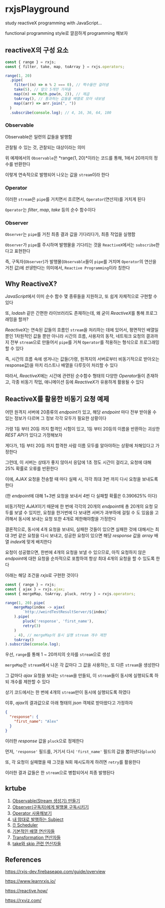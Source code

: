# rxjsPlayground

study reactiveX programming with JavaScript...

functional programming style로 깔끔하게 programming 해보자

## reactiveX의 구성 요소

```javascript
const { range } = rxjs;
const { filter, take, map, toArray } = rxjs.operators;

range(1, 20)
  .pipe(
    filter((n) => n % 2 === 0), // 짝수들만 걸러냄
    take(5), // 앞으 5개만 가져옴
    map((n) => Math.pow(n, 2)), // 제곱
    toArray(), // 통과하는 값들을 배열로 모아 내보냄
    map((arr) => arr.join(", "))
  )
  .subscribe(console.log); // 4, 16, 36, 64, 100
```

### Observable

Observable은 일련의 값들을 발행함

관찰될 수 있는 것, 관찰되는 대상이라는 의미

위 예제에서의 `Observable`은 *range(1, 20)*이라는 코드를 통해, 1에서 20까지의 정수를 반환한다

이렇게 연속적으로 발행되어 나오는 값을 `stream`이라 한다

### Operator

이러한 `stream`은 `pipe`를 거치면서 흐르면서, `Operator`(연산자)를 거치게 된다

`Operator`는 _filter_, _map_, _take_ 등의 순수 함수이다

### Observer

`Observer`는 `pipe`를 거친 최종 결과 값을 기다리다가, 최종 작업을 실행함

`Observer`가 `pipe`를 주시하며 발행물을 기다리는 것을 `ReactiveX`에서는 `subscribe`한다고 표현한다

즉, 구독자(`Observer`)가 발행물(`Observable`들이 `pipe`를 거치며 `Operator`의 연산을 거친 값)에 *반응*한다는 의미에서, `Reactive Programming`이라 칭한다

## Why ReactiveX?

*JavaScript*에서 이미 순수 함수 몇 종류들을 지원하고, 또 쉽게 자체적으로 구현할 수 있다

또, _lodash_ 같은 간편한 라이브러리도 존재하는데, 왜 굳이 *ReactiveX*를 통해 프로그래밍을 할까?

*ReactiveX*는 연속된 값들의 흐름인 `stream`을 처리하는 데에 있어서, 평면적인 배열일 뿐인 1차원적인 값들 뿐만 아니라 시간의 흐름, 사용자의 동작, 네트워크 요청의 결과까지 전부 `stream`으로 만들어서 `pipe`를 거쳐 `Operator`를 적용하는 형식으로 프로그래밍 할 수 있다

즉, 시간의 흐름 속에 생겨나는 값들(가령, 원격지의 서버로부터 비동기적으로 받아오는 response값)을 마치 리스트나 배열을 다루듯이 처리할 수 있다

따라서, *ReactiveX*에는 시간에 관련된 순수함수 형태의 다양한 *Operator*들이 존재하고, 각종 비동기 작업, 애니메이션 등에 *ReactiveX*가 유용하게 활용될 수 있다

## ReactiveX를 활용한 비동기 요청 예제

어떤 원격지 서버에 20종류의 *endpoint*가 있고, 해당 _endpoint_ 마다 전부 받아올 수 있는 정보가 다르며 그 정보 각각 모두가 필요한 상황이다

가령 1등 부터 20등 까지 합격인 시험이 있고, 1등 부터 20등의 이름을 반환하는 괴상한 *REST API*가 있다고 가정해보자

게다가, 1등 부터 20등 까지 합격한 사람 이름 모두를 알아야하는 상황에 처해있다고 가정한다

그런데, 이 서버는 상태가 좋지 않아서 응답에 1초 정도 시간이 걸리고, 요청에 대해 25% 확률로 오류를 반환한다

이에, _AJAX_ 요청을 전송할 때 마다 실패 시, 각각 최대 3번 까지 다시 요청을 보내도록 한다

(한 *endpoint*에 대해 1+3번 요청을 보내서 4번 다 실패할 확률은 0.390625% 이다)

비동기적인 *AJAX*이기 때문에 한 번에 각각의 20개의 *endpoint*에 총 20개의 요청 모두를 보낼 수 있지만, 요청을 한거번에 다 보내면 서버가 과부하에 걸릴 수 도 있음을 고려해서 동시에 보내는 요청 또한 4개로 제한해야함을 가정한다

결론적으로, 동시에 4개 요청을 보내되, 실패한 것들이 있으면 실패한 것에 대해서는 최대 3번 같은 요청을 다시 보내고, 성공한 요청이 있으면 해당 _response_ 값을 _array_ 배열 *index*에 맞게 배치한다

요청이 성공했으면, 한번에 4개의 요청을 보낼 수 있으므로, 아직 요청하지 않은 *endpoint*에 대한 요청을 순차적으로 포함하여 항상 최대 4개의 요청을 할 수 있도록 한다

아래는 해당 조건을 *rxjs*로 구현한 것이다

```javascript
const { range } = rxjs;
const { ajax } = rxjs.ajax;
const { mergeMap, toArray, pluck, retry } = rxjs.operators;

range(1, 20).pipe(
    mergeMap(index -> ajax(
        `http://weirdTestResultServer/${index}`
    ).pipe(
        pluck('response', 'first_name'),
        retry(3)
    )
    , 4), // mergeMap의 동시 실행 stream 개수 제한
    toArray()
).subscribe(console.log);
```

우선, `range`를 통해 1 ~ 20까지의 숫자를 `stream`으로 생성

`mergeMap`은 `stream`에서 나온 각 값마다 그 값을 사용하는, 또 다른 `stream`을 생성한다

그 값마다 _ajax_ 요청을 보내는 `stream`을 만들되, 이 `stream`들이 동시에 실행되도록 하되 개수를 제한할 수 있다

상기 코드에서는 한 번에 4개의 `stream`만이 동시에 실행되도록 하였다

이후, *ajax*의 결과값으로 아래 형태의 _json_ 객체로 받아왔다고 가정하자

```json
{
  "response": {
    "first_name": "Alex"
  }
}
```

이러한 _response_ 값을 `pluck`으로 정제한다

먼저, `'response'` 필드를, 거기서 다시 `'first_name'` 필드의 값을 뽑아낸다(`pluck`)

또, 각 요청이 실패했을 때 그것을 N회 재시도하게 하려면 `retry`를 활용한다

이러한 결과 값들은 한 `stream`으로 병합되어서 최종 발행된다

## krtube

1. [Observable(Stream 생성기) 만들기](https://github.com/gloomydumber/rxjsPlayground/blob/master/notes/lecture01.md)
2. [Observer(구독자)에게 발행물 구독시키기](https://github.com/gloomydumber/rxjsPlayground/blob/master/notes/lecture02.md)
3. [Operator 사용해보기](https://github.com/gloomydumber/rxjsPlayground/blob/master/notes/lecture03.md)
4. [내 맘대로 발행하는 Subject](https://github.com/gloomydumber/rxjsPlayground/blob/master/notes/lecture04.md)
5. [⏰ Scheduler](https://github.com/gloomydumber/rxjsPlayground/blob/master/notes/lecture05.md)
6. [기본적인 배열 연산자들](https://github.com/gloomydumber/rxjsPlayground/blob/master/notes/lecture06.md)
7. [Transformation 연산자들](https://github.com/gloomydumber/rxjsPlayground/blob/master/notes/lecture07.md)
8. [take와 skip 관련 연산자들](https://github.com/gloomydumber/rxjsPlayground/blob/master/notes/lecture08.md)

## References

https://rxjs-dev.firebaseapp.com/guide/overview

https://www.learnrxjs.io/

https://reactive.how/

https://rxviz.com/
